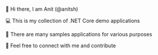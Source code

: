 👋 Hi there, I am Anit (@anitsh)

💻 This is my collection of .NET Core demo applications 

🍿 There are many samples applications for various purposes

🌈 Feel free to connect with me and contribute
